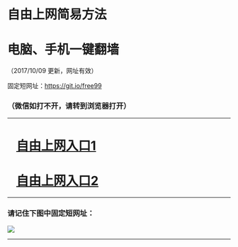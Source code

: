 ﻿# 自由上网简易方法

# 电脑、手机一键翻墙

（2017/10/09 更新，网址有效）

固定短网址：https://git.io/free99

### （微信如打不开，请转到浏览器打开）


***





# &nbsp;&nbsp; <a href="http://ft1085818697.fwq-tz-1001.info/fwqtz01.html?t=10090016402 " target="_blank">自由上网入口1</a>
# &nbsp;&nbsp; <a href="http://ft2234223182.fwq-tz-1002.info/fwqtz02.html?t=100900117851 " target="_blank">自由上网入口2</a>
***

### 请记住下图中固定短网址：

<img src="https://s3-us-west-2.amazonaws.com/fwq-1001/yjfq-20170905okok.png" /> 


***

